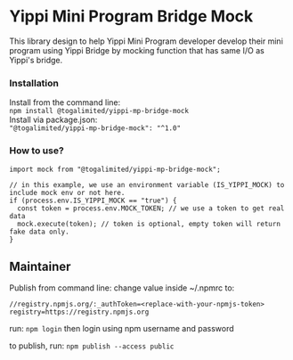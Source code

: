 # Yippi Mini Program Bridge Mock
This library design to help Yippi Mini Program developer develop their mini program using Yippi Bridge by mocking function that has same I/O as Yippi's bridge.

### Installation
Install from the command line:  
`npm install @togalimited/yippi-mp-bridge-mock`  
Install via package.json:  
`"@togalimited/yippi-mp-bridge-mock": "^1.0"`  


### How to use?
```
import mock from "@togalimited/yippi-mp-bridge-mock";

// in this example, we use an environment variable (IS_YIPPI_MOCK) to include mock env or not here.
if (process.env.IS_YIPPI_MOCK == "true") { 
  const token = process.env.MOCK_TOKEN; // we use a token to get real data
  mock.execute(token); // token is optional, empty token will return fake data only.
}
```


## Maintainer
Publish from command line:
change value inside ~/.npmrc to: 
```
//registry.npmjs.org/:_authToken=<replace-with-your-npmjs-token>
registry=https://registry.npmjs.org
```

run:
`npm login`
then login using npm username and password

to publish, run:
`npm publish --access public`